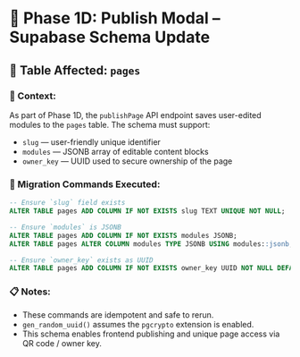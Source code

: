 # 📌 Phase 1D: Publish Modal – Supabase Schema Update

## 🔄 Table Affected: `pages`

### 🧩 Context:
As part of Phase 1D, the `publishPage` API endpoint saves user-edited modules to the `pages` table. The schema must support:

- `slug` — user-friendly unique identifier
- `modules` — JSONB array of editable content blocks
- `owner_key` — UUID used to secure ownership of the page

### 🔧 Migration Commands Executed:

```sql
-- Ensure `slug` field exists
ALTER TABLE pages ADD COLUMN IF NOT EXISTS slug TEXT UNIQUE NOT NULL;

-- Ensure `modules` is JSONB
ALTER TABLE pages ADD COLUMN IF NOT EXISTS modules JSONB;
ALTER TABLE pages ALTER COLUMN modules TYPE JSONB USING modules::jsonb;

-- Ensure `owner_key` exists as UUID
ALTER TABLE pages ADD COLUMN IF NOT EXISTS owner_key UUID NOT NULL DEFAULT gen_random_uuid();
```

### 📋 Notes:

* These commands are idempotent and safe to rerun.
* `gen_random_uuid()` assumes the `pgcrypto` extension is enabled.
* This schema enables frontend publishing and unique page access via QR code / owner key. 